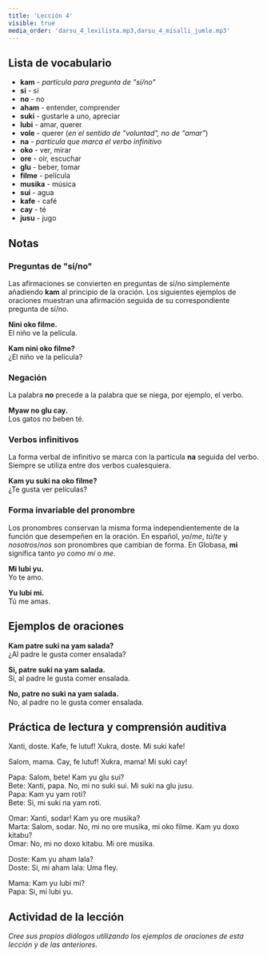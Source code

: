 ```yaml
---
title: 'Lección 4'
visible: true
media_order: 'darsu_4_lexilista.mp3,darsu_4_misalli_jumle.mp3'
---
```


## Lista de vocabulario

* **kam** - _partícula para pregunta de "sí/no"_
* **si** - sí
* **no** - no
* **aham** - entender, comprender
* **suki** - gustarle a uno, apreciar
* **lubi** - amar, querer
* **vole** - querer (_en el sentido de "voluntad", no de "amar"_)
* **na** - _partícula que marca el verbo infinitivo_
* **oko** - ver, mirar
* **ore** - oír, escuchar
* **glu** - beber, tomar
* **filme** - película
* **musika** - música
* **sui** - agua
* **kafe** - café
* **cay** - té
* **jusu** - jugo

## Notas
### Preguntas de "sí/no"

Las afirmaciones se convierten en preguntas de sí/no simplemente añadiendo **kam** al principio de la oración. Los siguientes ejemplos de oraciones muestran una afirmación seguida de su correspondiente pregunta de sí/no.

**Nini oko filme.**  
El niño ve la película.

**Kam nini oko filme?**  
¿El niño ve la película?

### Negación 

La palabra **no** precede a la palabra que se niega, por ejemplo, el verbo.

**Myaw no glu cay.**  
Los gatos no beben té.

### Verbos infinitivos

La forma verbal de infinitivo se marca con la partícula **na** seguida del verbo. Siempre se utiliza entre dos verbos cualesquiera.

**Kam yu suki na oko filme?**  
¿Te gusta ver películas?

### Forma invariable del pronombre

Los pronombres conservan la misma forma independientemente de la función que desempeñen en la oración. En español, _yo_/_me_, _tú_/_te_ y _nosotros_/_nos_ son pronombres que cambian de forma. En Globasa, **mi** significa tanto _yo_ como _mí_ o _me_.

**Mi lubi yu.**  
Yo te amo.

**Yu lubi mi.**  
Tú me amas.

## Ejemplos de oraciones

**Kam patre suki na yam salada?**  
¿Al padre le gusta comer ensalada?

**Si, patre suki na yam salada.**  
Sí, al padre le gusta comer ensalada.

**No, patre no suki na yam salada.**  
No, al padre no le gusta comer ensalada.

## Práctica de lectura y comprensión auditiva

Xanti, doste. Kafe, fe lutuf! Xukra, doste. Mi suki kafe!

Salom, mama. Cay, fe lutuf! Xukra, mama! Mi suki cay!

Papa: Salom, bete! Kam yu glu sui?  
Bete: Xanti, papa. No, mi no suki sui. Mi suki na glu jusu.  
Papa: Kam yu yam roti?  
Bete: Si, mi suki na yam roti.

Omar: Xanti, sodar! Kam yu ore musika?  
Marta: Salom, sodar. No, mi no ore musika, mi oko filme. Kam yu doxo kitabu?  
Omar: No, mi no doxo kitabu. Mi ore musika.

Doste: Kam yu aham lala?  
Doste: Si, mi aham lala: Uma fley.

Mama: Kam yu lubi mi?  
Papa: Si, mi lubi yu. 

## Actividad de la lección

_Cree sus propios diálogos utilizando los ejemplos de oraciones de esta lección y de las anteriores._
